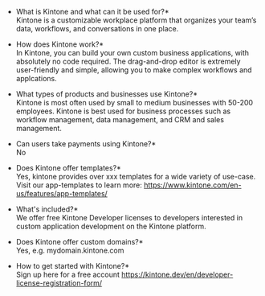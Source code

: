 * What is Kintone and what can it be used for?*  
Kintone is a customizable workplace platform that organizes your team’s data, workflows, and conversations in one place.

* How does Kintone work?*  
In Kintone, you can build your own custom business applications, with absolutely no code required. The drag-and-drop editor is extremely user-friendly and simple, allowing you to make complex workflows and applcations.

* What types of products and businesses use Kintone?*  
Kintone is most often used by small to medium businesses with 50-200 employees. Kintone is best used for business processes such as workflow management, data management, and CRM and sales management.

* Can users take payments using Kintone?*  
No

* Does Kintone offer templates?*  
Yes, kintone provides over xxx templates for a wide variety of use-case. Visit our app-templates to learn more:
https://www.kintone.com/en-us/features/app-templates/

* What's included?*  
We offer free Kintone Developer licenses to developers interested in custom application development on the Kintone platform.

* Does Kintone offer custom domains?*  
Yes, e.g. mydomain.kintone.com

* How to get started with Kintone?*  
Sign up here for a free account https://kintone.dev/en/developer-license-registration-form/